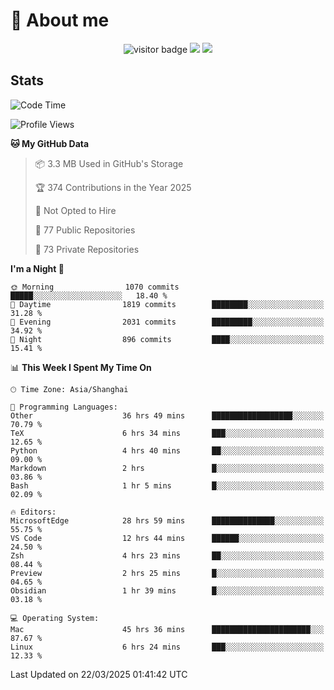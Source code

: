<!-- ![](https://youpai.roccoshi.top/img/20200804214216.png) -->

# 🧐 About me
 
<p align="center">
<img src="https://visitor-badge.laobi.icu/badge?page_id=Lincest.Lincest&title=hits" alt="visitor badge"/>
<a href="mailto:imroccoshi@gmail.com"><img src="https://img.shields.io/badge/gmail-imroccoshi%40gmail.com-red"></a>
<a href="https://blog.roccoshi.top"><img src="https://img.shields.io/badge/blog-roccoshi-green"></a>
</p>

## Stats

<!--START_SECTION:waka-->
![Code Time](http://img.shields.io/badge/Code%20Time-2%2C325%20hrs%2022%20mins-blue)

![Profile Views](http://img.shields.io/badge/Profile%20Views-2-blue)

**🐱 My GitHub Data** 

> 📦 3.3 MB Used in GitHub's Storage 
 > 
> 🏆 374 Contributions in the Year 2025
 > 
> 🚫 Not Opted to Hire
 > 
> 📜 77 Public Repositories 
 > 
> 🔑 73 Private Repositories 
 > 
**I'm a Night 🦉** 

```text
🌞 Morning                1070 commits        █████░░░░░░░░░░░░░░░░░░░░   18.40 % 
🌆 Daytime                1819 commits        ████████░░░░░░░░░░░░░░░░░   31.28 % 
🌃 Evening                2031 commits        █████████░░░░░░░░░░░░░░░░   34.92 % 
🌙 Night                  896 commits         ████░░░░░░░░░░░░░░░░░░░░░   15.41 % 
```


📊 **This Week I Spent My Time On** 

```text
🕑︎ Time Zone: Asia/Shanghai

💬 Programming Languages: 
Other                    36 hrs 49 mins      ██████████████████░░░░░░░   70.79 % 
TeX                      6 hrs 34 mins       ███░░░░░░░░░░░░░░░░░░░░░░   12.65 % 
Python                   4 hrs 40 mins       ██░░░░░░░░░░░░░░░░░░░░░░░   09.00 % 
Markdown                 2 hrs               █░░░░░░░░░░░░░░░░░░░░░░░░   03.86 % 
Bash                     1 hr 5 mins         █░░░░░░░░░░░░░░░░░░░░░░░░   02.09 % 

🔥 Editors: 
MicrosoftEdge            28 hrs 59 mins      ██████████████░░░░░░░░░░░   55.75 % 
VS Code                  12 hrs 44 mins      ██████░░░░░░░░░░░░░░░░░░░   24.50 % 
Zsh                      4 hrs 23 mins       ██░░░░░░░░░░░░░░░░░░░░░░░   08.44 % 
Preview                  2 hrs 25 mins       █░░░░░░░░░░░░░░░░░░░░░░░░   04.65 % 
Obsidian                 1 hr 39 mins        █░░░░░░░░░░░░░░░░░░░░░░░░   03.18 % 

💻 Operating System: 
Mac                      45 hrs 36 mins      ██████████████████████░░░   87.67 % 
Linux                    6 hrs 24 mins       ███░░░░░░░░░░░░░░░░░░░░░░   12.33 % 
```


 Last Updated on 22/03/2025 01:41:42 UTC
<!--END_SECTION:waka-->


